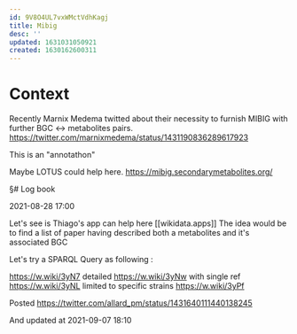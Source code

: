```yaml
---
id: 9V8O4UL7vxWMctVdhKagj
title: Mibig
desc: ''
updated: 1631031050921
created: 1630162600311
---
```

# Context

Recently Marnix Medema twitted about their necessity to furnish MIBIG with further BGC <-> metabolites pairs.
https://twitter.com/marnixmedema/status/1431190836289617923

This is an "annotathon"

Maybe LOTUS could help here.
https://mibig.secondarymetabolites.org/


§# Log book 

2021-08-28 17:00

Let's see is Thiago's app can help here [[wikidata.apps]]
The idea would be to find a list of paper having described both a metabolites and it's associated BGC


Let's try a SPARQL Query as following :

https://w.wiki/3yN7
detailed https://w.wiki/3yNw 
with single ref https://w.wiki/3yNL
limited to specific strains https://w.wiki/3yPf



Posted https://twitter.com/allard_pm/status/1431640111440138245

And updated at 2021-09-07 18:10


